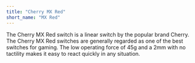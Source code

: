 ```yaml
---
title: "Cherry MX Red"
short_name: "MX Red"
---
```


The Cherry MX Red switch is a linear switch by the popular brand Cherry.
The Cherry MX Red switches are generally regarded as one of the best switches for gaming. The low operating force of 45g and a 2mm with no tactility makes it easy to react quickly in any situation.
